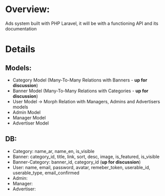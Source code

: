 # Overview:
Ads system built with PHP Laravel, it will be with a functioning API and its documentation 


# Details

## Models:
- Category Model (Many-To-Many Relations with Banners - **up for discussion**)
- Banner Model (Many-To-Many Relations with Categories - **up for discussion**)
- User Model -> Morph Relation with Managers, Admins and Advertisers models
- Admin Model
- Manager Model
- Advertiser Model

## DB:
- Category: name_ar, name_en, is_visible
- Banner: category_id, title, link, sort, desc, image, is_featured, is_visible
- Banner-Category: banner_id, category_id (**up for discussion**)
- User: name, email, password, avatar, remeber_token, userable_id, userable_type, email_confirmed
- Admin: 
- Manager:
- Advertiser: